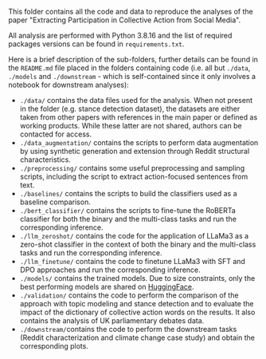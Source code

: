 This folder contains all the code and data to reproduce the analyses of the paper "Extracting Participation in Collective Action from Social Media". 

All analysis are performed with Python 3.8.16 and the list of required packages versions can be found in ``requirements.txt``.

Here is a brief description of the sub-folders, further details can be found in the `README.md` file placed in the folders containing code (i.e. all but `./data`, `./models` and `./downstream` - which is self-contained since it only involves a notebook for downstream analyses):
* `./data/` contains the data files used for the analysis. When not present in the folder (e.g. stance detection dataset), the datasets are either taken from other papers with references in the main paper or defined as working products. While these latter are not shared, authors can be contacted for access.
* `./data_augmentation/` contains the scripts to perform data augmentation by using synthetic generation and extension through Reddit structural characteristics.
* `./preprocessing/` contains some useful preprocessing and sampling scripts, including the script to extract action-focused sentences from text.
* `./baselines/` contains the scripts to build the classifiers used as a baseline comparison.
* `./bert_classifier/` contains the scripts to fine-tune the RoBERTa classifier for both the binary and the multi-class tasks and run the corresponding inference.
* `./llm_zeroshot/` contains the code for the application of LLaMa3 as a zero-shot classifier in the context of both the binary and the multi-class tasks and run the corresponding inference.
* `./llm_finetune/` contains the code to finetune LLaMa3 with SFT and DPO approaches and run the corresponding inference.
* `./models/` contains the trained models. Due to size constraints, only the best performing models are shared on [HuggingFace](https://huggingface.co/ariannap22).
* `./validation/` contains the code to perform the comparison of the approach with topic modeling and stance detection and to evaluate the impact of the dictionary of collective action words on the results. It also contains the analysis of UK parliamentary debates data.
* `./downstream/`contains the code to perform the downstream tasks (Reddit characterization and climate change case study) and obtain the corresponding plots.
